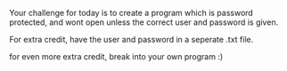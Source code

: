 <div class="md"><p>Your challenge for today is to create a program which is password protected, and wont open unless the correct user and password is given. </p>
<p>For extra credit, have the user and password in a seperate .txt file.</p>
<p>for even more extra credit, break into your own program :)</p>
</div>
